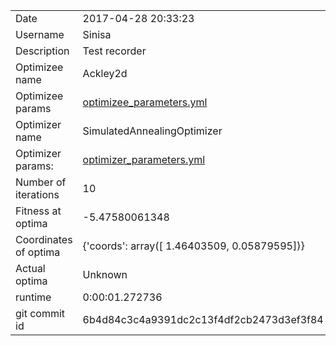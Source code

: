 | | |
| --- | --- |
| Date | 2017-04-28 20:33:23 |
| Username | Sinisa |
| Description | Test recorder |
| Optimizee name | Ackley2d |
| Optimizee params |  <a href="optimizee_parameters.yml">optimizee_parameters.yml</a>  |
| Optimizer name | SimulatedAnnealingOptimizer |
| Optimizer params: |  <a href="optimizer_parameters.yml">optimizer_parameters.yml</a>  |
| Number of iterations | 10 |
| Fitness at optima | -5.47580061348 |
| Coordinates of optima | {'coords': array([ 1.46403509,  0.05879595])} |
| Actual optima |  Unknown  |
| runtime | 0:00:01.272736 |
| git commit id | 6b4d84c3c4a9391dc2c13f4df2cb2473d3ef3f84 |